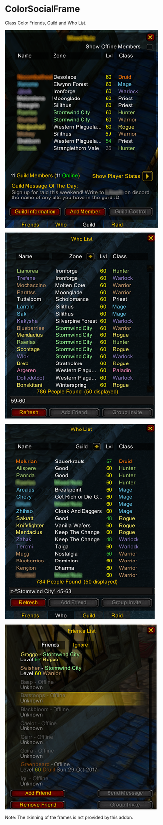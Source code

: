 # ColorSocialFrame
Class Color Friends, Guild and Who List.

![Class Color Guild](https://github.com/Road-block/ColorSocialFrame/raw/docs/guild.png)

![Class Color Who - Zone](https://github.com/Road-block/ColorSocialFrame/raw/docs/who-zone.png)

![Class Color Who - Guild](https://github.com/Road-block/ColorSocialFrame/raw/docs/who-guild.png)

![Class Color Friend](https://github.com/Road-block/ColorSocialFrame/raw/docs/friend.png)

Note: The skinning of the frames is not provided by this addon.
